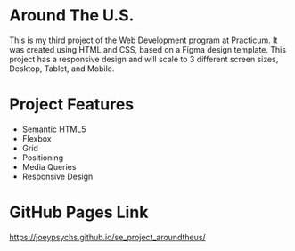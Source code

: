# Around The U.S.

This is my third project of the Web Development program at Practicum. It was created using HTML and CSS, based on a Figma design template. This project has a responsive design and will scale to 3 different screen sizes, Desktop, Tablet, and Mobile.

# Project Features

- Semantic HTML5
- Flexbox
- Grid
- Positioning
- Media Queries
- Responsive Design

# GitHub Pages Link

https://joeypsychs.github.io/se_project_aroundtheus/
